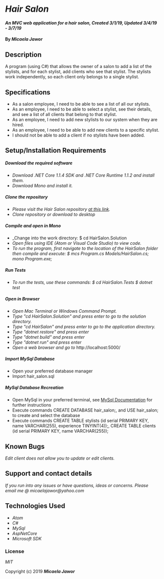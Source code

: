 # _Hair Salon_

#### _An MVC web application for a hair salon, Created 3/1/19, Updated 3/4/19 - 3/7/19_

#### By _**Micaela Jawor**_

## Description

A program (using C#) that allows the owner of a salon to add a list of the stylists, and for each stylist, add clients who see that stylist. The stylists work independently, so each client only belongs to a single stylist.

## Specifications

* As a salon employee, I need to be able to see a list of all our stylists.
* As an employee, I need to be able to select a stylist, see their details, and see a list of all clients that belong to that stylist.
* As an employee, I need to add new stylists to our system when they are hired.
* As an employee, I need to be able to add new clients to a specific stylist.
* I should not be able to add a client if no stylists have been added.

## Setup/Installation Requirements
##### Download the required software
* _Download .NET Core 1.1.4 SDK and .NET Core Runtime 1.1.2 and install them._
* _Download Mono and install it._

##### Clone the repository
* _Please visit the Hair Salon repository <a href="https://github.com/MicaelaDJ/HairSalon.Solution">at this link</a>._
* _Clone repository or download to desktop_

##### Compile and open in Mono
* _Change into the work directory: $ cd HairSalon.Solution
* _Open files using IDE (Atom or Visual Code Studio) to view code._
* _To run the program, first navigate to the location of the HairSalon folder then compile and execute: $ mcs Program.cs Models/HairSalon.cs; mono Program.exe;_

##### Run Tests
* _To run the tests, use these commands: $ cd HairSalon.Tests $ dotnet test_

##### Open in Browser
* _Open Mac Terminal or Windows Command Prompt._
* _Type "cd HairSalon.Solution" and press enter to go to the solution directory._
* _Type "cd HairSalon" and press enter to go to the application directory._
* _Type "dotnet restore" and press enter_
* _Type "dotnet build" and press enter_
* _Type "dotnet run" and press enter_
* _Open a web browser and go to_ http://localhost:5000/

##### Import MySql Database
* Open your preferred database manager
* Import hair_salon.sql

##### MySql Database Recreation
* Open MySql in your preferred terminal, see [MySql Documentation](https://dev.mysql.com/doc/) for further instructions
* Execute commands CREATE DATABASE hair_salon;, and USE hair_salon; to create and select the database
* Execute commands CREATE TABLE stylists (id serial PRIMARY KEY, name VARCHAR(255), experience TINYINT(4));, CREATE TABLE clients (id serial PRIMARY KEY, name VARCHAR(255));

## Known Bugs

_Edit client does not allow you to update or edit clients._

## Support and contact details

_If you run into any issues or have questions, ideas or concerns.  Please email me @ micaelajawor@yahoo.com_

## Technologies Used

* _Atom_
* _C#_
* _MySql_
* _AspNetCore_
* _Microsoft SDK_

### License

*MIT*

Copyright (c) 2019 **_Micaela Jawor_**
